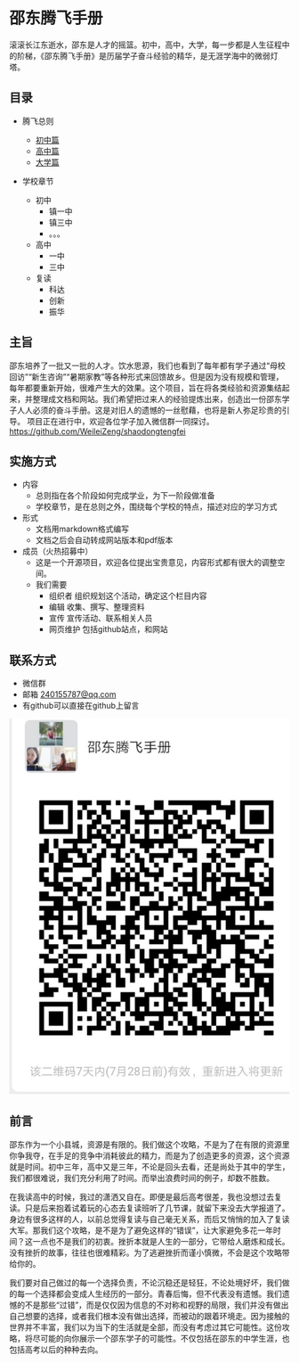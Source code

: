 # 邵东腾飞手册


滚滚长江东逝水，邵东是人才的摇篮。初中，高中，大学，每一步都是人生征程中的阶梯，《邵东腾飞手册》是历届学子奋斗经验的精华，是无涯学海中的微弱灯塔。


## 目录

- 腾飞总则
  - [初中篇](chuzhong.md)
  - [高中篇](gaohzong.md)
  - [大学篇](daxue.md)
  
  
- 学校章节
  - 初中
    - 镇一中
    - 镇三中
    - 。。。
  - 高中
    - 一中
    - 三中
  - 复读
    - 科达
    - 创新
    - 振华
 
 ## 主旨
 邵东培养了一批又一批的人才。饮水思源，我们也看到了每年都有学子通过“母校回访”“新生咨询”“暑期家教”等各种形式来回馈故乡。但是因为没有规模和管理，每年都要重新开始，很难产生大的效果。这个项目，旨在将各类经验和资源集结起来，并整理成文档和网站。我们希望把过来人的经验提炼出来，创造出一份邵东学子人人必须的奋斗手册。这是对旧人的遗憾的一丝慰藉，也将是新人弥足珍贵的引导。
 项目正在进行中，欢迎各位学子加入微信群一同探讨。https://github.com/WeileiZeng/shaodongtengfei
 
 
## 实施方式
- 内容
  - 总则指在各个阶段如何完成学业，为下一阶段做准备
  - 学校章节，是在总则之外，围绕每个学校的特点，描述对应的学习方式
- 形式
  - 文档用markdown格式编写
  - 文档之后会自动转成网站版本和pdf版本
- 成员（火热招募中）
  - 这是一个开源项目，欢迎各位提出宝贵意见，内容形式都有很大的调整空间。
  - 我们需要
    - 组织者 组织规划这个活动，确定这个栏目内容
    - 编辑 收集、撰写、整理资料
    - 宣传 宣传活动、联系相关人员
    - 网页维护 包括github站点，和网站
 ## 联系方式
 -   微信群
 - 邮箱 240155787@qq.com
 - 有github可以直接在github上留言
 
 ![square code](sq.jpg)
 
 
## 前言

邵东作为一个小县城，资源是有限的。我们做这个攻略，不是为了在有限的资源里你争我夺，在手足的竞争中消耗彼此的精力，而是为了创造更多的资源，这个资源就是时间。初中三年，高中又是三年，不论是回头去看，还是尚处于其中的学生，我们都很难说，我们充分利用了时间。而举出浪费时间的例子，却数不胜数。

在我读高中的时候，我过的潇洒又自在。即便是最后高考很差，我也没想过去复读。只是后来抱着试着玩的心态去复读班听了几节课，就留下来没去大学报道了。身边有很多这样的人，以前总觉得复读与自己毫无关系，而后又悄悄的加入了复读大军。那我们这个攻略，是不是为了避免这样的“错误”，让大家避免多花一年时间？这一点也不是我们的初衷。挫折本就是人生的一部分，它带给人磨炼和成长。没有挫折的故事，往往也很难精彩。为了逃避挫折而谨小慎微，不会是这个攻略带给你的。

我们要对自己做过的每一个选择负责，不论沉稳还是轻狂，不论处境好坏，我们做的每一个选择都会变成人生经历的一部分。青春后悔，但不代表没有遗憾。我们遗憾的不是那些“过错”，而是仅仅因为信息的不对称和视野的局限，我们并没有做出自己想要的选择，或者我们根本没有做出选择，而被动的跟着环境走。因为接触的世界并不丰富，我们以为当下的生活就是全部，而没有考虑过其它可能性。这份攻略，将尽可能的向你展示一个邵东学子的可能性。不仅包括在邵东的中学生涯，也包括高考以后的种种去向。



